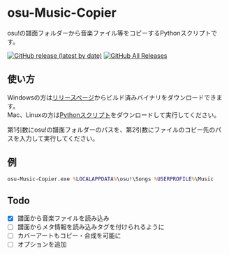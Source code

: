 # osu-Music-Copier
osu!の譜面フォルダーから音楽ファイル等をコピーするPythonスクリプトです。

[![GitHub release (latest by date)](https://img.shields.io/github/v/release/ReNeeter/osu-Music-Copier)](https://github.com/ReNeeter/osu-Music-Copier/releases/latest)
[![GitHub All Releases](https://img.shields.io/github/downloads/ReNeeter/osu-Music-Copier/total)](https://github.com/ReNeeter/osu-Music-Copier/releases)

## 使い方
Windowsの方は[リリースページ](https://github.com/ReNeeter/osu-Music-Copier/releases/latest)からビルド済みバイナリをダウンロードできます。  
Mac、Linuxの方は[Pythonスクリプト](osu-Music-Copier.py)をダウンロードして実行してください。

第1引数にosu!の譜面フォルダーのパスを、第2引数にファイルのコピー先のパスを入力して実行してください。

## 例
```bat
osu-Music-Copier.exe %LOCALAPPDATA%\osu!\Songs %USERPROFILE%\Music
```

## Todo
- [x] 譜面から音楽ファイルを読み込み
- [ ] 譜面からメタ情報を読み込みタグを付けられるように
- [ ] カバーアートもコピー・合成を可能に
- [ ] オプションを追加